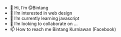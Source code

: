 - 👋 Hi, I’m @Bintang
- 👀 I’m interested in web design 
- 🌱 I’m currently learning javascript
- 💞️ I’m looking to collaborate on ...
- 📫 How to reach me Bintang Kurniawan (Facebook)
